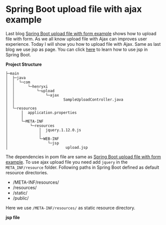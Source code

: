 # Spring Boot upload file with ajax example
Last blog [Spring Boot upload file with form example](http://www.henryxi.com/spring-boot-upload-file-with-form-example) shows how to upload
 file with form. As we all know upload file with Ajax can improves user experience. Today I will show you
  how to upload file with Ajax. Same as last blog we use jsp as page. You can click [here](http://www.henryxi.com/spring-boot-jsp-examples) to learn how to
  use jsp in Spring Boot.

**Project Structure**
```
├─main
│  ├─java
│  │  └─com
│  │      └─henryxi
│  │          └─upload
│  │              └─ajax
│  │                      SampleUploadController.java
│  │
│  └─resources
│      │  application.properties
│      │
│      └─META-INF
│          └─resources
│              │  jquery.1.12.0.js
│              │
│              └─WEB-INF
│                  └─jsp
│                          upload.jsp
```
The dependencies in pom file are same as [Spring Boot upload file with form example](http://www.henryxi.com/spring-boot-upload-file-with-form-example).
To use ajax upload file you need add ``jquery`` in the ``META_INF/resource`` folder. Following paths
 in Spring Boot defined as default resource directories.

* /META-INF/resources/
* /resources/
* /static/
* /public/

Here we use ``/META-INF/resources/`` as static resource directory. 

**jsp file**
```

```